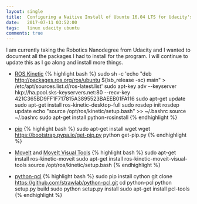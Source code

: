 ```yaml
---
layout: single
title: 	Configuring a Naitive Install of Ubuntu 16.04 LTS for Udacity's Robotics Nanodegree
date: 	2017-07-11 03:52:00
tags:	linux udacity ubuntu
comments: true
---
```


I am currently taking the Robotics Nanodegree from Udacity and I wanted to document all the packages I had to install for the program. I will continue to update this as I go along and install more things.

* [ROS Kinetic](http://wiki.ros.org/kinetic/Installation/Ubuntu)
{% highlight bash %}
sudo sh -c 'echo "deb http://packages.ros.org/ros/ubuntu $(lsb_release -sc) main" > /etc/apt/sources.list.d/ros-latest.list'
sudo apt-key adv --keyserver hkp://ha.pool.sks-keyservers.net:80 --recv-key 421C365BD9FF1F717815A3895523BAEEB01FA116
sudo apt-get update
sudo apt-get install ros-kinetic-desktop-full
sudo rosdep init
rosdep update
echo "source /opt/ros/kinetic/setup.bash" >> ~/.bashrc
source ~/.bashrc
sudo apt-get install python-rosinstall
{% endhighlight %} 

* [pip](https://pip.pypa.io/en/stable/installing/)
{% highlight bash %}
sudo apt-get install wget
wget https://bootstrap.pypa.io/get-pip.py
python get-pip.py
{% endhighlight %} 

* [MoveIt](http://moveit.ros.org/install/) and [MoveIt Visual Tools](https://github.com/ros-planning/moveit_visual_tools)
{% highlight bash %}
sudo apt-get install ros-kinetic-moveit
sudo apt-get install ros-kinetic-moveit-visual-tools
source /opt/ros/kinetic/setup.bash
{% endhighlight %} 

* [python-pcl](https://github.com/strawlab/python-pcl)
{% highlight bash %}
sudo pip install cython
git clone https://github.com/strawlab/python-pcl.git
cd python-pcl
python setup.py build
sudo python setup.py install
sudo apt-get install pcl-tools
{% endhighlight %} 